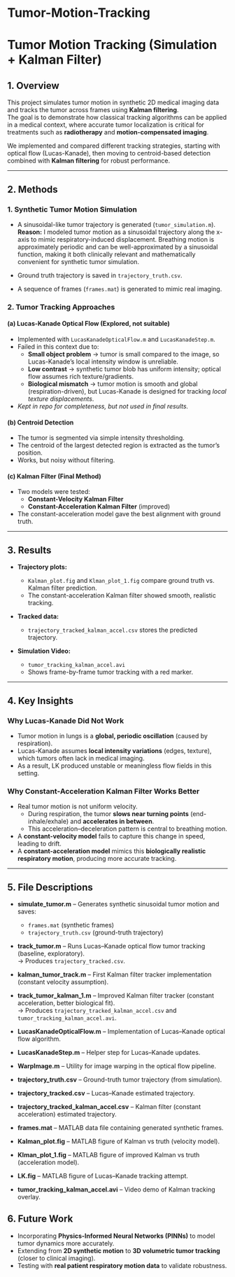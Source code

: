 # Tumor-Motion-Tracking
# Tumor Motion Tracking (Simulation + Kalman Filter)

## 1. Overview
This project simulates tumor motion in synthetic 2D medical imaging data and tracks the tumor across frames using **Kalman filtering**.  
The goal is to demonstrate how classical tracking algorithms can be applied in a medical context, where accurate tumor localization is critical for treatments such as **radiotherapy** and **motion-compensated imaging**.  

We implemented and compared different tracking strategies, starting with optical flow (Lucas-Kanade), then moving to centroid-based detection combined with **Kalman filtering** for robust performance.

---

## 2. Methods

### 1. **Synthetic Tumor Motion Simulation**
- A sinusoidal-like tumor trajectory is generated (`tumor_simulation.m`).  
  **Reason:** I modeled tumor motion as a sinusoidal trajectory along the x-axis to mimic respiratory-induced displacement. Breathing motion is approximately periodic and can be well-approximated by a sinusoidal function, making it both clinically relevant and mathematically convenient for synthetic tumor simulation.

- Ground truth trajectory is saved in `trajectory_truth.csv`.  
- A sequence of frames (`frames.mat`) is generated to mimic real imaging.

### 2. **Tumor Tracking Approaches**
#### (a) Lucas-Kanade Optical Flow (Explored, not suitable)
- Implemented with `LucasKanadeOpticalFlow.m` and `LucasKanadeStep.m`.  
- Failed in this context due to:
  - **Small object problem** → tumor is small compared to the image, so Lucas-Kanade’s local intensity window is unreliable.  
  - **Low contrast** → synthetic tumor blob has uniform intensity; optical flow assumes rich texture/gradients.  
  - **Biological mismatch** → tumor motion is smooth and global (respiration-driven), but Lucas-Kanade is designed for tracking *local texture displacements*.  
- *Kept in repo for completeness, but not used in final results.*

#### (b) Centroid Detection
- The tumor is segmented via simple intensity thresholding.
- The centroid of the largest detected region is extracted as the tumor’s position.
- Works, but noisy without filtering.

#### (c) Kalman Filter (Final Method)
- Two models were tested:
  - **Constant-Velocity Kalman Filter**
  - **Constant-Acceleration Kalman Filter** (improved)  
- The constant-acceleration model gave the best alignment with ground truth.  

---

## 3. Results

- **Trajectory plots:**  
  - `Kalman_plot.fig` and `Klman_plot_1.fig` compare ground truth vs. Kalman filter prediction.  
  - The constant-acceleration Kalman filter showed smooth, realistic tracking.

- **Tracked data:**  
  - `trajectory_tracked_kalman_accel.csv` stores the predicted trajectory.  

- **Simulation Video:**  
  - `tumor_tracking_kalman_accel.avi`  
  - Shows frame-by-frame tumor tracking with a red marker.

---

## 4. Key Insights

### Why Lucas-Kanade Did Not Work 
- Tumor motion in lungs is a **global, periodic oscillation** (caused by respiration).  
- Lucas-Kanade assumes **local intensity variations** (edges, texture), which tumors often lack in medical imaging.  
- As a result, LK produced unstable or meaningless flow fields in this setting.  

### Why Constant-Acceleration Kalman Filter Works Better 
- Real tumor motion is not uniform velocity.  
  - During respiration, the tumor **slows near turning points** (end-inhale/exhale) and **accelerates in between**.  
  - This acceleration–deceleration pattern is central to breathing motion.  
- A **constant-velocity model** fails to capture this change in speed, leading to drift.  
- A **constant-acceleration model** mimics this **biologically realistic respiratory motion**, producing more accurate tracking.  

---


## 5. File Descriptions
- **simulate_tumor.m** – Generates synthetic sinusoidal tumor motion and saves:
  - `frames.mat` (synthetic frames)
  - `trajectory_truth.csv` (ground-truth trajectory)

- **track_tumor.m** – Runs Lucas–Kanade optical flow tumor tracking (baseline, exploratory).  
  → Produces `trajectory_tracked.csv`.

- **kalman_tumor_track.m** – First Kalman filter tracker implementation (constant velocity assumption).  

- **track_tumor_kalman_1.m** – Improved Kalman filter tracker (constant acceleration, better biological fit).  
  → Produces `trajectory_tracked_kalman_accel.csv` and `tumor_tracking_kalman_accel.avi`.

- **LucasKanadeOpticalFlow.m** – Implementation of Lucas–Kanade optical flow algorithm.  
- **LucasKanadeStep.m** – Helper step for Lucas–Kanade updates.  
- **WarpImage.m** – Utility for image warping in the optical flow pipeline.  

- **trajectory_truth.csv** – Ground-truth tumor trajectory (from simulation).  
- **trajectory_tracked.csv** – Lucas–Kanade estimated trajectory.  
- **trajectory_tracked_kalman_accel.csv** – Kalman filter (constant acceleration) estimated trajectory.  

- **frames.mat** – MATLAB data file containing generated synthetic frames.  
- **Kalman_plot.fig** – MATLAB figure of Kalman vs truth (velocity model).  
- **Klman_plot_1.fig** – MATLAB figure of improved Kalman vs truth (acceleration model).  
- **LK.fig** – MATLAB figure of Lucas–Kanade tracking attempt.  
- **tumor_tracking_kalman_accel.avi** – Video demo of Kalman tracking overlay.  

## 6. Future Work

- Incorporating **Physics-Informed Neural Networks (PINNs)** to model tumor dynamics more accurately.  
- Extending from **2D synthetic motion** to **3D volumetric tumor tracking** (closer to clinical imaging).  
- Testing with **real patient respiratory motion data** to validate robustness.  

















